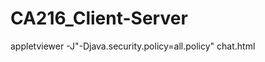CA216_Client-Server
===================


appletviewer -J"-Djava.security.policy=all.policy" chat.html
